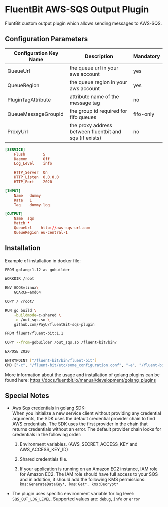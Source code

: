 # FluentBit AWS-SQS Output Plugin

FluntBit custom output plugin which allows sending messages to AWS-SQS.

## Configuration Parameters

| Configuration Key Name | Description                                              | Mandatory |
| ---------------------- | -------------------------------------------------------- | --------- |
| QueueUrl               | the queue url in your aws account                        | yes       |
| QueueRegion            | the queue region in your aws account                     | yes       |
| PluginTagAttribute     | attribute name of the message tag                        | no        |
| QueueMessageGroupId    | the group id required for fifo queues                    | fifo-only |
| ProxyUrl               | the proxy address between fluentbit and sqs (if exists)  | no        |

```conf
[SERVICE]
    Flush        5
    Daemon       Off
    Log_Level    info

    HTTP_Server  On
    HTTP_Listen  0.0.0.0
    HTTP_Port    2020

[INPUT]
    Name   dummy
    Rate   1
    Tag    dummy.log

[OUTPUT]
    Name  sqs
    Match *
    QueueUrl    http://aws-sqs-url.com
    QueueRegion eu-central-1
```

## Installation

Example of installation in docker file:  

```bash
FROM golang:1.12 as gobuilder

WORKDIR /root

ENV GOOS=linux\
    GOARCH=amd64

COPY / /root/

RUN go build \
    -buildmode=c-shared \
    -o /out_sqs.so \
    github.com/PayU/fluentBit-sqs-plugin

FROM fluent/fluent-bit:1.1

COPY --from=gobuilder /out_sqs.so /fluent-bit/bin/

EXPOSE 2020

ENTRYPOINT ["/fluent-bit/bin/fluent-bit"]
CMD ["-c", "/fluent-bit/etc/some_configuration.conf", "-e", "/fluent-bit/bin/fluentBit-sqs-plugin.so"]
```

More information about the usage and installation of golang plugins can be found here: https://docs.fluentbit.io/manual/development/golang_plugins 

## Special Notes

- Aws Sqs credentials in golang SDK: </br> When you initialize a new service client without providing any credential arguments, the SDK uses the default credential provider chain to find AWS credentials. The SDK uses the first provider in the chain that returns credentials without an error. The default provider chain looks for credentials in the following order:

     1) Environment variables. (AWS_SECRET_ACCESS_KEY and AWS_ACCESS_KEY_ID)

     2) Shared credentials file.

     3) If your application is running on an Amazon EC2 instance, IAM role for Amazon EC2. The IAM role should have full access to your SQS and in addition, it should add the following KMS permissions: `kms:GenerateDataKey*, kms:Get*, kms:Decrypt*`

- The plugin uses specific environment variable for log level: `SQS_OUT_LOG_LEVEL`. Supported values are: `debug`, `info` or `error`     
